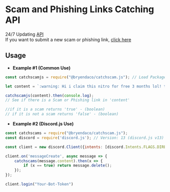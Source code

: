 # Scam and Phishing Links Catching API
24/7 Updating [API](https://bryendaco.github.io/catchscams.json)<br>
If you want to submit a new scam or phishing link, [click here](https://forms.gle/XLbkTduC2i414g3B7)

## Usage
- **Example #1 (Common Use)**

```js
const catchscamjs = require("@bryendaco/catchscam.js"); // Load Package

let content = `:warning: Hi i claim this nitro for free 3 months lol! try it too. https://dliscord.com/x4Cs7cDt2sdFOf12`

catchscamjs(content).then(console.log);
// See if there is a Scam or Phishing link in 'content'

//if it is a scam returns 'true' - (boolean)
// if it is not a scam returns 'false' - (boolean)
```

- **Example #2 (Discord.js Use)**
```js
const catchscams = require("@bryendaco/catchscam.js");
const discord = require('discord.js'); // Version: 13 (discord.js v13)

const client = new discord.Client({intents: [discord.Intents.FLAGS.DIRECT_MESSAGES, discord.Intents.FLAGS.GUILD_MESSAGES]});

client.on('messageCreate', async message => {
	catchscams(message.content).then(x => {
		if (x == true) return message.delete();
	});
});

client.login("Your-Bot-Token")
```